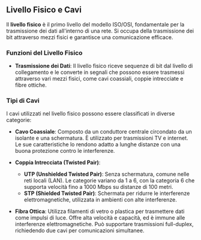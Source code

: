 ## Livello Fisico e Cavi
Il **livello fisico** è il primo livello del modello ISO/OSI, fondamentale per la trasmissione dei dati all'interno di una rete. Si occupa della trasmissione dei bit attraverso mezzi fisici e garantisce una comunicazione efficace.

### **Funzioni del Livello Fisico**
- **Trasmissione dei Dati**: Il livello fisico riceve sequenze di bit dal livello di collegamento e le converte in segnali che possono essere trasmessi attraverso vari mezzi fisici, come cavi coassiali, coppie intrecciate e fibre ottiche.
### **Tipi di Cavi**
I cavi utilizzati nel livello fisico possono essere classificati in diverse categorie:

- **Cavo Coassiale**: Composto da un conduttore centrale circondato da un isolante e una schermatura. È utilizzato per trasmissioni TV e internet. Le sue caratteristiche lo rendono adatto a lunghe distanze con una buona protezione contro le interferenze.

- **Coppia Intrecciata (Twisted Pair)**:

  - **UTP (Unshielded Twisted Pair)**: Senza schermatura, comune nelle reti locali (LAN). Le categorie variano da 1 a 6, con la categoria 6 che supporta velocità fino a 1000 Mbps su distanze di 100 metri.
  - **STP (Shielded Twisted Pair)**: Schermata per ridurre le interferenze elettromagnetiche, utilizzata in ambienti con alte interferenze.

- **Fibra Ottica**: Utilizza filamenti di vetro o plastica per trasmettere dati come impulsi di luce. Offre alta velocità e capacità, ed è immune alle interferenze elettromagnetiche. Può supportare trasmissioni full-duplex, richiedendo due cavi per comunicazioni simultanee.